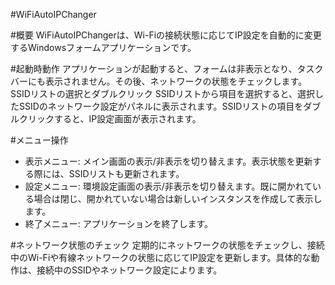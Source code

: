 #WiFiAutoIPChanger

#概要
WiFiAutoIPChangerは、Wi-Fiの接続状態に応じてIP設定を自動的に変更するWindowsフォームアプリケーションです。

#起動時動作
アプリケーションが起動すると、フォームは非表示となり、タスクバーにも表示されません。その後、ネットワークの状態をチェックします。
SSIDリストの選択とダブルクリック
SSIDリストから項目を選択すると、選択したSSIDのネットワーク設定がパネルに表示されます。SSIDリストの項目をダブルクリックすると、IP設定画面が表示されます。

#メニュー操作
- 表示メニュー: メイン画面の表示/非表示を切り替えます。表示状態を更新する際には、SSIDリストも更新されます。
- 設定メニュー: 環境設定画面の表示/非表示を切り替えます。既に開かれている場合は閉じ、開かれていない場合は新しいインスタンスを作成して表示します。
- 終了メニュー: アプリケーションを終了します。

#ネットワーク状態のチェック
定期的にネットワークの状態をチェックし、接続中のWi-Fiや有線ネットワークの状態に応じてIP設定を更新します。具体的な動作は、接続中のSSIDやネットワーク設定によります。

